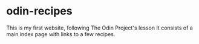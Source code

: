 # odin-recipes
This is my first website, following The Odin Project's lesson
It consists of a main index page with links to a few recipes.